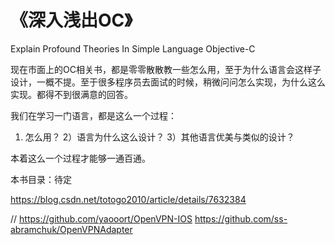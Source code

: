 
# 《深入浅出OC》



Explain Profound Theories In Simple Language Objective-C

现在市面上的OC相关书，都是零零散散教一些怎么用，至于为什么语言会这样子设计，一概不提。至于很多程序员去面试的时候，稍微问问怎么实现，为什么这么实现。都得不到很满意的回答。

我们在学习一门语言，都是这么一个过程：
1) 怎么用？
2）语言为什么这么设计？
3）其他语言优美与类似的设计？

本着这么一个过程才能够一通百通。


本书目录：待定

https://blog.csdn.net/totogo2010/article/details/7632384


// 
https://github.com/yaooort/OpenVPN-IOS
https://github.com/ss-abramchuk/OpenVPNAdapter
